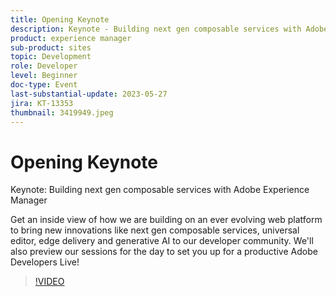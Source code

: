 ```yaml
---
title: Opening Keynote
description: Keynote - Building next gen composable services with Adobe Experience ManagerGet an inside view of how we are building on an ever evolving web platform to bring new innovations like next gen composable services, universal editor, edge delivery and generative AI to our developer community. We'll also preview our sessions for the day to set you up for a productive Adobe Developers Live!
product: experience manager
sub-product: sites
topic: Development
role: Developer
level: Beginner
doc-type: Event
last-substantial-update: 2023-05-27
jira: KT-13353
thumbnail: 3419949.jpeg
---
```


# Opening Keynote

Keynote: Building next gen composable services with Adobe Experience Manager

Get an inside view of how we are building on an ever evolving web platform to bring new innovations like next gen composable services, universal editor, edge delivery and generative AI to our developer community. We'll also preview our sessions for the day to set you up for a productive Adobe Developers Live!

>[!VIDEO](https://video.tv.adobe.com/v/3419949/?learn=on)
